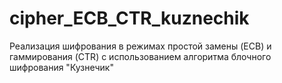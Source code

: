 # cipher_ECB_CTR_kuznechik
Реализация шифрования в режимах простой замены (ECB) и гаммирования (CTR) с использованием алгоритма блочного шифрования "Кузнечик"
